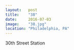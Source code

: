 ```yaml
---
layout:   post
title:    "38"
date:     2016-07-03
image:    "38.jpg"
location: "Philadelphia, PA"
---
```


30th Street Station
